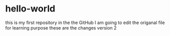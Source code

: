 # hello-world
this is my first repository in the the GitHub
I am going to edit the origanal file for learning purpose
these are the changes version 2
